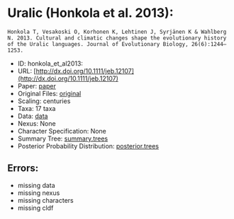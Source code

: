 # Uralic (Honkola et al. 2013):

```
Honkola T, Vesakoski O, Korhonen K, Lehtinen J, Syrjänen K & Wahlberg N. 2013. Cultural and climatic changes shape the evolutionary history of the Uralic languages. Journal of Evolutionary Biology, 26(6):1244–1253.
```

* ID: honkola_et_al2013:
* URL: [http://dx.doi.org/10.1111/jeb.12107](http://dx.doi.org/10.1111/jeb.12107)
* Paper: [paper](paper)
* Original Files: [original](original)
* Scaling: centuries
* Taxa: 17 taxa 
* Data: [data](data)
* Nexus: None
* Character Specification: None
* Summary Tree: [summary.trees](summary.trees)
* Posterior Probability Distribution: [posterior.trees](posterior.trees)

## Errors:

* missing data
* missing nexus
* missing characters
* missing cldf
